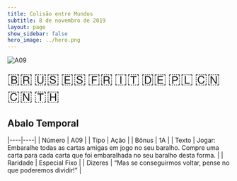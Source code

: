 ```yaml
---
title: Colisão entre Mundos
subtitle: 8 de novembro de 2019
layout: page
show_sidebar: false
hero_image: ../hero.png
---
```


![A09](https://cdn.keyforgegame.com/media/card_front/pt/453_A09_Q8J656PX2X6M_pt.png)

<span title="Português" style="font-size: 32px;cursor: pointer;" onclick="javascript:document.querySelector('img[alt=\'A09\']').src=document.querySelector('img[alt=\'A09\']').src.replace(/card_front\/[^/]+/, 'card_front/pt').replace(/_[^/.0-9]+\.png/, '_pt.png')">🇧🇷</span>
<span title="English" style="font-size: 32px;cursor: pointer;" onclick="javascript:document.querySelector('img[alt=\'A09\']').src=document.querySelector('img[alt=\'A09\']').src.replace(/card_front\/[^/]+/, 'card_front/en').replace(/_[^/.0-9]+\.png/, '_en.png')">🇺🇸</span>
<span title="Español" style="font-size: 32px;cursor: pointer;" onclick="javascript:document.querySelector('img[alt=\'A09\']').src=document.querySelector('img[alt=\'A09\']').src.replace(/card_front\/[^/]+/, 'card_front/es').replace(/_[^/.0-9]+\.png/, '_es.png')">🇪🇸</span>
<span title="Français" style="font-size: 32px;cursor: pointer;" onclick="javascript:document.querySelector('img[alt=\'A09\']').src=document.querySelector('img[alt=\'A09\']').src.replace(/card_front\/[^/]+/, 'card_front/fr').replace(/_[^/.0-9]+\.png/, '_fr.png')">🇫🇷</span>
<span title="Italiano" style="font-size: 32px;cursor: pointer;" onclick="javascript:document.querySelector('img[alt=\'A09\']').src=document.querySelector('img[alt=\'A09\']').src.replace(/card_front\/[^/]+/, 'card_front/it').replace(/_[^/.0-9]+\.png/, '_it.png')">🇮🇹</span>
<span title="Deutsche" style="font-size: 32px;cursor: pointer;" onclick="javascript:document.querySelector('img[alt=\'A09\']').src=document.querySelector('img[alt=\'A09\']').src.replace(/card_front\/[^/]+/, 'card_front/de').replace(/_[^/.0-9]+\.png/, '_de.png')">🇩🇪</span>
<span title="Polskie" style="font-size: 32px;cursor: pointer;" onclick="javascript:document.querySelector('img[alt=\'A09\']').src=document.querySelector('img[alt=\'A09\']').src.replace(/card_front\/[^/]+/, 'card_front/pl').replace(/_[^/.0-9]+\.png/, '_pl.png')">🇵🇱</span>
<span title="简体中文" style="font-size: 32px;cursor: pointer;" onclick="javascript:document.querySelector('img[alt=\'A09\']').src=document.querySelector('img[alt=\'A09\']').src.replace(/card_front\/[^/]+/, 'card_front/zh-hans').replace(/_[^/.0-9]+\.png/, '_zh-hans.png')">🇨🇳</span>
<span title="繁體中文" style="font-size: 32px;cursor: pointer;" onclick="javascript:document.querySelector('img[alt=\'A09\']').src=document.querySelector('img[alt=\'A09\']').src.replace(/card_front\/[^/]+/, 'card_front/zh-hant').replace(/_[^/.0-9]+\.png/, '_zh-hant.png')">🇨🇳</span>
<span title="ไทย" style="font-size: 32px;cursor: pointer;" onclick="javascript:document.querySelector('img[alt=\'A09\']').src=document.querySelector('img[alt=\'A09\']').src.replace(/card_front\/[^/]+/, 'card_front/th').replace(/_[^/.0-9]+\.png/, '_th.png')">🇹🇭</span>

## Abalo Temporal

|----|----|
| Número | A09 |
| Tipo | Ação |
| Bônus | 1A |
| Texto | Jogar: Embaralhe todas as cartas amigas em jogo no seu baralho. Compre uma carta para cada carta que foi embaralhada no seu baralho desta forma. |
| Raridade | Especial Fixo |
| Dizeres | “Mas se conseguirmos voltar,  pense no que poderemos dividir!” |
